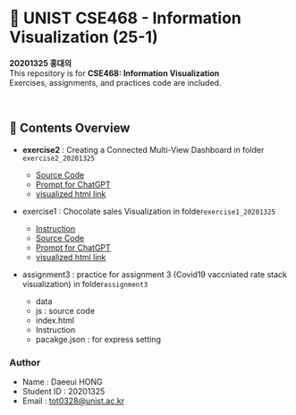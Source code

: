 # 📘 UNIST CSE468 - Information Visualization (25-1)

**20201325 홍대의**  
This repository is for **CSE468: Information Visualization**<br/>
Exercises, assignments, and practices code are included.

 <br/>

## 📂 Contents Overview
- **exercise2** : Creating a Connected Multi-View Dashboard in folder `exercise2_20201325`
    - [Source Code](https://github.com/HongDay/unist_cse468/tree/main/exercise2_20201325)
    - [Prompt for ChatGPT](https://github.com/HongDay/unist_cse468/blob/main/exercise2_20201325/chatGPT_prompt.txt)
    - [visualized html link](https://hongday.github.io/unist_cse468/exercise2_20201325/)


- exercise1 : Chocolate sales Visualization in folder`exercise1_20201325`
    - [Instruction](https://docs.google.com/document/d/12IynQxBxLK7qcemVdaV9DPIl2DpgacJ4tEqZrQE3wJg/edit?tab=t.0)
    - [Source Code](https://github.com/HongDay/unist_cse468/tree/assignment3/exercise1_20201325)
    - [Prompt for ChatGPT](https://github.com/HongDay/unist_cse468/blob/main/exercise1_20201325/chatGPT_prompt.txt)
    - [visualized html link](https://hongday.github.io/unist_cse468/exercise1_20201325/)

- assignment3 : practice for assignment 3 (Covid19 vaccniated rate stack visualization) in folder`assignment3`
    - data
    - js : source code
    - index.html
    - Instruction
    - pacakge.json : for express setting

### Author
- Name : Daeeui HONG
- Student ID : 20201325
- Email : [tot0328@unist.ac.kr](mailto:tot0328@unist.ac.kr)